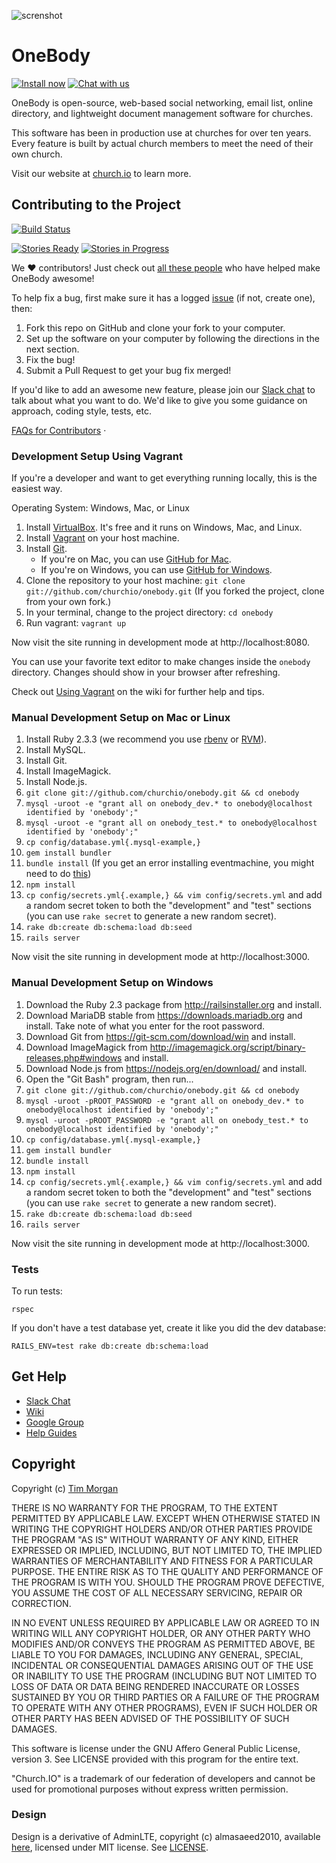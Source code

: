 ![screnshot](https://farm8.staticflickr.com/7508/15498980049_3527e0817e_b.jpg)

# OneBody

[![Install now](https://img.shields.io/badge/install-now-479de4.svg)](https://github.com/churchio/onebody/wiki/Installation)
[![Chat with us](https://img.shields.io/badge/chat-slack-e01563.svg)](http://chat.church.io)

OneBody is open-source, web-based social networking, email list, online directory, and lightweight document management software for churches.

This software has been in production use at churches for over ten years. Every feature is built by actual church members to meet the need of their own church.

Visit our website at [church.io](http://church.io) to learn more.

## Contributing to the Project

[![Build Status](https://circleci.com/gh/churchio/onebody.svg?style=svg&circle-token=efe08e5b7d161351e276a8dcf9bcb303b953c0dd)](https://circleci.com/gh/churchio/onebody)

[![Stories Ready](https://badge.waffle.io/churchio/onebody.svg?label=ready&title=stories+ready)](http://waffle.io/churchio/onebody)
[![Stories in Progress](https://badge.waffle.io/churchio/onebody.svg?label=in+progress&title=stories+in+progress)](http://waffle.io/churchio/onebody)

We ❤️ contributors! Just check out [all these people](https://github.com/orgs/churchio/people) who have helped make OneBody awesome!

To help fix a bug, first make sure it has a logged [issue](https://github.com/churchio/onebody/issues) (if not, create one), then:

1. Fork this repo on GitHub and clone your fork to your computer.
1. Set up the software on your computer by following the directions in the next section.
1. Fix the bug!
1. Submit a Pull Request to get your bug fix merged!

If you'd like to add an awesome new feature, please join our [Slack chat](https://slackin-churchio.herokuapp.com/) to talk about what you want to do. We'd like to give you some guidance on approach, coding style, tests, etc.

[FAQs for Contributors](https://github.com/churchio/onebody/wiki/FAQs-for-Contributors) ·

### Development Setup Using Vagrant

If you're a developer and want to get everything running locally, this is the easiest way.

Operating System: Windows, Mac, or Linux

1. Install [VirtualBox](https://www.virtualbox.org/wiki/Downloads). It's free and it runs on Windows, Mac, and Linux.
1. Install [Vagrant](http://www.vagrantup.com/downloads) on your host machine.
1. Install [Git](http://git-scm.com/downloads).
   * If you're on Mac, you can use [GitHub for Mac](https://mac.github.com/).
   * If you're on Windows, you can use [GitHub for Windows](https://windows.github.com/).
1. Clone the repository to your host machine: `git clone git://github.com/churchio/onebody.git` (If you forked the project, clone from your own fork.)
1. In your terminal, change to the project directory: `cd onebody`
1. Run vagrant: `vagrant up`

Now visit the site running in development mode at http://localhost:8080.

You can use your favorite text editor to make changes inside the `onebody` directory. Changes should show in your browser after refreshing.

Check out [Using Vagrant](https://github.com/churchio/onebody/wiki/Using-Vagrant) on the wiki for further help and tips.

### Manual Development Setup on Mac or Linux

1. Install Ruby 2.3.3 (we recommend you use [rbenv](https://github.com/sstephenson/rbenv) or [RVM](https://rvm.io/)).
1. Install MySQL.
1. Install Git.
1. Install ImageMagick.
1. Install Node.js.
1. `git clone git://github.com/churchio/onebody.git && cd onebody`
1. `mysql -uroot -e "grant all on onebody_dev.* to onebody@localhost identified by 'onebody';"`
1. `mysql -uroot -e "grant all on onebody_test.* to onebody@localhost identified by 'onebody';"`
1. `cp config/database.yml{.mysql-example,}`
1. `gem install bundler`
1. `bundle install` (If you get an error installing eventmachine, you might need to do [this](http://stackoverflow.com/a/31516586/197498))
1. `npm install`
1. `cp config/secrets.yml{.example,} && vim config/secrets.yml` and add a random secret token to both the "development" and "test" sections (you can use `rake secret` to generate a new random secret).
1. `rake db:create db:schema:load db:seed`
1. `rails server`

Now visit the site running in development mode at http://localhost:3000.

### Manual Development Setup on Windows

1. Download the Ruby 2.3 package from http://railsinstaller.org and install.
1. Download MariaDB stable from https://downloads.mariadb.org and install. Take note of what you enter for the root password.
1. Download Git from https://git-scm.com/download/win and install.
1. Download ImageMagick from http://imagemagick.org/script/binary-releases.php#windows and install.
1. Download Node.js from https://nodejs.org/en/download/ and install.
1. Open the "Git Bash" program, then run...
1. `git clone git://github.com/churchio/onebody.git && cd onebody`
1. `mysql -uroot -pROOT_PASSWORD -e "grant all on onebody_dev.* to onebody@localhost identified by 'onebody';"`
1. `mysql -uroot -pROOT_PASSWORD -e "grant all on onebody_test.* to onebody@localhost identified by 'onebody';"`
1. `cp config/database.yml{.mysql-example,}`
1. `gem install bundler`
1. `bundle install`
1. `npm install`
1. `cp config/secrets.yml{.example,} && vim config/secrets.yml` and add a random secret token to both the "development" and "test" sections (you can use `rake secret` to generate a new random secret).
1. `rake db:create db:schema:load db:seed`
1. `rails server`

Now visit the site running in development mode at http://localhost:3000.

### Tests

To run tests:

```
rspec
```

If you don't have a test database yet, create it like you did the dev database:

```
RAILS_ENV=test rake db:create db:schema:load
```

## Get Help

* [Slack Chat](https://slackin-churchio.herokuapp.com/)
* [Wiki](http://wiki.github.com/churchio/onebody)
* [Google Group](http://groups.google.com/group/churchio)
* [Help Guides](http://church.io/onebody/help)

## Copyright

Copyright (c) [Tim Morgan](http://timmorgan.org)

THERE IS NO WARRANTY FOR THE PROGRAM, TO THE EXTENT PERMITTED BY APPLICABLE LAW. EXCEPT WHEN OTHERWISE STATED IN WRITING THE COPYRIGHT HOLDERS AND/OR OTHER PARTIES PROVIDE THE PROGRAM "AS IS" WITHOUT WARRANTY OF ANY KIND, EITHER EXPRESSED OR IMPLIED, INCLUDING, BUT NOT LIMITED TO, THE IMPLIED WARRANTIES OF MERCHANTABILITY AND FITNESS FOR A PARTICULAR PURPOSE. THE ENTIRE RISK AS TO THE QUALITY AND PERFORMANCE OF THE PROGRAM IS WITH YOU. SHOULD THE PROGRAM PROVE DEFECTIVE, YOU ASSUME THE COST OF ALL NECESSARY SERVICING, REPAIR OR CORRECTION.

IN NO EVENT UNLESS REQUIRED BY APPLICABLE LAW OR AGREED TO IN WRITING WILL ANY COPYRIGHT HOLDER, OR ANY OTHER PARTY WHO MODIFIES AND/OR CONVEYS THE PROGRAM AS PERMITTED ABOVE, BE LIABLE TO YOU FOR DAMAGES, INCLUDING ANY GENERAL, SPECIAL, INCIDENTAL OR CONSEQUENTIAL DAMAGES ARISING OUT OF THE USE OR INABILITY TO USE THE PROGRAM (INCLUDING BUT NOT LIMITED TO LOSS OF DATA OR DATA BEING RENDERED INACCURATE OR LOSSES SUSTAINED BY YOU OR THIRD PARTIES OR A FAILURE OF THE PROGRAM TO OPERATE WITH ANY OTHER PROGRAMS), EVEN IF SUCH HOLDER OR OTHER PARTY HAS BEEN ADVISED OF THE POSSIBILITY OF SUCH DAMAGES.

This software is license under the GNU Affero General Public License, version 3. See LICENSE provided with this program for the entire text.

"Church.IO" is a trademark of our federation of developers and cannot be used for promotional purposes without express written permission.

### Design

Design is a derivative of AdminLTE, copyright (c) almasaeed2010, available [here](https://github.com/almasaeed2010/AdminLTE), licensed under MIT license. See [LICENSE](https://github.com/almasaeed2010/AdminLTE/blob/master/LICENSE).
